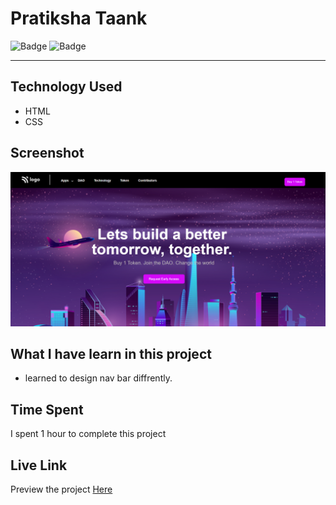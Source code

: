 # Pratiksha Taank
![Badge](https://img.shields.io/badge/Responsive-No-red)
![Badge](https://img.shields.io/badge/Live-Yes-brightgreen)
***
## Technology Used
- HTML
- CSS
## Screenshot
![Project 3](./p5.png)
## What I have learn in this project
- learned to design nav bar diffrently.
## Time Spent
I spent 1 hour to complete this project
## Live Link
Preview the project [Here]()